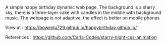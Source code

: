 A simple happy birthday dynamic web page. 
The background is a starry sky, there is a three-layer cake with candles in the middle with background music.
The webpage is not adaptive, the effect is better on mobile phones

View at : 
https://bowenlu729.github.io/happybirthday.github.io/

References :
https://github.com/Carla-Codes/starry-night-css-animation

